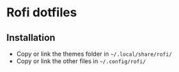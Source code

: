 # Rofi dotfiles

## Installation

- Copy or link the themes folder in `~/.local/share/rofi/`
- Copy or link the other files in `~/.config/rofi/`
